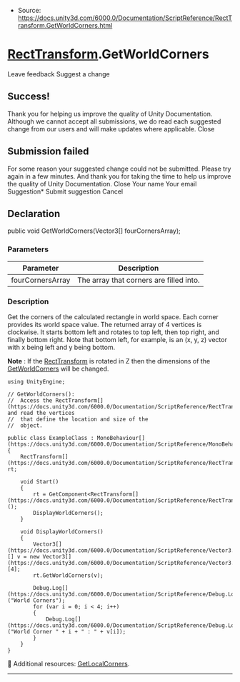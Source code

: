 * Source: https://docs.unity3d.com/6000.0/Documentation/ScriptReference/RectTransform.GetWorldCorners.html

#  [RectTransform](https://docs.unity3d.com/6000.0/Documentation/ScriptReference/RectTransform.html).GetWorldCorners
Leave feedback
Suggest a change
## Success!
Thank you for helping us improve the quality of Unity Documentation. Although we cannot accept all submissions, we do read each suggested change from our users and will make updates where applicable.
Close
## Submission failed
For some reason your suggested change could not be submitted. Please <a>try again</a> in a few minutes. And thank you for taking the time to help us improve the quality of Unity Documentation.
Close
Your name Your email Suggestion* Submit suggestion
Cancel
## Declaration
public void GetWorldCorners(Vector3[] fourCornersArray); 
### Parameters
Parameter | Description  
---|---  
fourCornersArray | The array that corners are filled into.  
### Description
Get the corners of the calculated rectangle in world space.
Each corner provides its world space value. The returned array of 4 vertices is clockwise. It starts bottom left and rotates to top left, then top right, and finally bottom right. Note that bottom left, for example, is an (x, y, z) vector with x being left and y being bottom.  
  
**Note** : If the [RectTransform](https://docs.unity3d.com/6000.0/Documentation/ScriptReference/RectTransform.html) is rotated in Z then the dimensions of the [GetWorldCorners](https://docs.unity3d.com/6000.0/Documentation/ScriptReference/RectTransform.GetWorldCorners.html) will be changed.
```
using UnityEngine;  
  
// GetWorldCorners():
//  Access the RectTransform[](https://docs.unity3d.com/6000.0/Documentation/ScriptReference/RectTransform.html) and read the vertices
//  that define the location and size of the
//  object.  
  
public class ExampleClass : MonoBehaviour[](https://docs.unity3d.com/6000.0/Documentation/ScriptReference/MonoBehaviour.html)
{
    RectTransform[](https://docs.unity3d.com/6000.0/Documentation/ScriptReference/RectTransform.html) rt;  
  
    void Start()
    {
        rt = GetComponent<RectTransform[](https://docs.unity3d.com/6000.0/Documentation/ScriptReference/RectTransform.html)>();
        DisplayWorldCorners();
    }  
  
    void DisplayWorldCorners()
    {
        Vector3[](https://docs.unity3d.com/6000.0/Documentation/ScriptReference/Vector3.html)[] v = new Vector3[](https://docs.unity3d.com/6000.0/Documentation/ScriptReference/Vector3.html)[4];
        rt.GetWorldCorners(v);  
  
        Debug.Log[](https://docs.unity3d.com/6000.0/Documentation/ScriptReference/Debug.Log.html)("World Corners");
        for (var i = 0; i < 4; i++)
        {
            Debug.Log[](https://docs.unity3d.com/6000.0/Documentation/ScriptReference/Debug.Log.html)("World Corner " + i + " : " + v[i]);
        }
    }
}

```

Additional resources: [GetLocalCorners](https://docs.unity3d.com/6000.0/Documentation/ScriptReference/RectTransform.GetLocalCorners.html).
* * *
